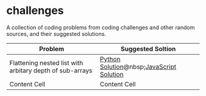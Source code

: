 # challenges
A collection of coding problems from coding challenges and other random sources, and their suggested solutions. 


| Problem                                                   | Suggested Soltion                                      |
| --------------------------------------------------------- | -------------------------------------------------------|
| Flattening nested list with arbitary depth of sub-arrays  | [Python Solution](solutions/flatten_nested_list.py)@nbsp;[JavaScript Solution](solutions/flatten_nested_list.js)|
| Content Cell                                              | Content Cell                                           |  

